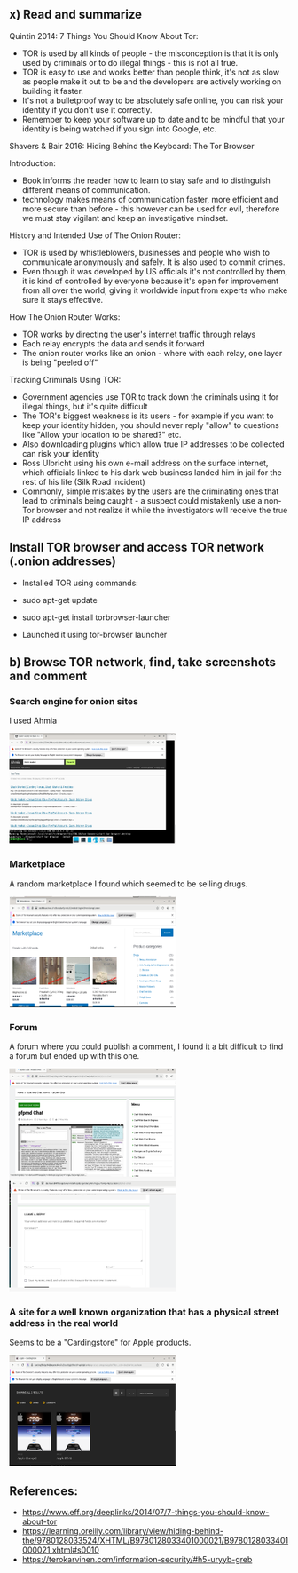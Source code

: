 ## x) Read and summarize 

Quintin 2014: 7 Things You Should Know About Tor:
- TOR is used by all kinds of people - the misconception is that it is only used by criminals or to do illegal things - this is not all true.
- TOR is easy to use and works better than people think, it's not as slow as people make it out to be and the developers are actively working on building it faster.
- It's not a bulletproof way to be absolutely safe online, you can risk your identity if you don't use it correctly.
- Remember to keep your software up to date and to be mindful that your identity is being watched if you sign into Google, etc. 

Shavers & Bair 2016: Hiding Behind the Keyboard: The Tor Browser 

Introduction: 
- Book informs the reader how to learn to stay safe and to distinguish different means of communication.
- technology makes means of communication faster, more efficient and more secure than before - this however can be used for evil, therefore we must stay vigilant and keep an investigative mindset.

History and Intended Use of The Onion Router: 
- TOR is used by whistleblowers, businesses and people who wish to communicate anonymously and safely. It is also used to commit crimes.
- Even though it was developed by US officials it's not controlled by them, it is kind of controlled by everyone because it's open for improvement from all over the world, giving it worldwide input from experts who make sure it stays effective.

How The Onion Router Works:
- TOR works by directing the user's internet traffic through relays
- Each relay encrypts the data and sends it forward
- The onion router works like an onion - where with each relay, one layer is being "peeled off"

Tracking Criminals Using TOR: 
- Government agencies use TOR to track down the criminals using it for illegal things, but it's quite difficult
- The TOR's biggest weakness is its users - for example if you want to keep your identity hidden, you should never reply "allow" to questions like "Allow your location to be shared?" etc.
- Also downloading plugins which allow true IP addresses to be collected can risk your identity
- Ross Ulbricht using his own e-mail address on the surface internet, which officials linked to his dark web business landed him in jail for the rest of his life (Silk Road incident)
- Commonly, simple mistakes by the users are the criminating ones that lead to criminals being caught - a suspect could mistakenly use a non-Tor browser and not realize it while the investigators will receive the true IP address

## Install TOR browser and access TOR network (.onion addresses)
- Installed TOR using commands:
- sudo apt-get update
- sudo apt-get install torbrowser-launcher

- Launched it using tor-browser launcher

## b) Browse TOR network, find, take screenshots and comment

### Search engine for onion sites

I used Ahmia
  
<img src="ahmia.png" width="300" height="200">

### Marketplace

A random marketplace I found which seemed to be selling drugs.

<img src="marketplace.png" width="300" height="200">

### Forum

A forum where you could publish a comment, I found it a bit difficult to find a forum but ended up with this one.

<img src="chat.png" width="300" height="200">

<img src="chat2.png" width="300" height="200">

### A site for a well known organization that has a physical street address in the real world

Seems to be a "Cardingstore" for Apple products.

<img src="apple.png" width="300" height="200">


## References:
- https://www.eff.org/deeplinks/2014/07/7-things-you-should-know-about-tor
- https://learning.oreilly.com/library/view/hiding-behind-the/9780128033524/XHTML/B9780128033401000021/B9780128033401000021.xhtml#s0010
- https://terokarvinen.com/information-security/#h5-uryyb-greb
